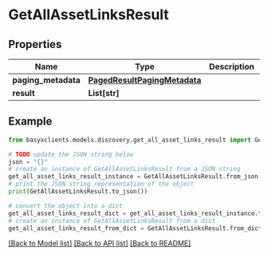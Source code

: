 # GetAllAssetLinksResult


## Properties

Name | Type | Description | Notes
------------ | ------------- | ------------- | -------------
**paging_metadata** | [**PagedResultPagingMetadata**](PagedResultPagingMetadata.md) |  | [optional] 
**result** | **List[str]** |  | [optional] 

## Example

```python
from basyxclients.models.discovery.get_all_asset_links_result import GetAllAssetLinksResult

# TODO update the JSON string below
json = "{}"
# create an instance of GetAllAssetLinksResult from a JSON string
get_all_asset_links_result_instance = GetAllAssetLinksResult.from_json(json)
# print the JSON string representation of the object
print(GetAllAssetLinksResult.to_json())

# convert the object into a dict
get_all_asset_links_result_dict = get_all_asset_links_result_instance.to_dict()
# create an instance of GetAllAssetLinksResult from a dict
get_all_asset_links_result_from_dict = GetAllAssetLinksResult.from_dict(get_all_asset_links_result_dict)
```
[[Back to Model list]](../README.md#documentation-for-models) [[Back to API list]](../README.md#documentation-for-api-endpoints) [[Back to README]](../README.md)


